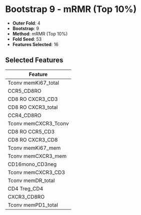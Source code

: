 # Bootstrap 9 - mRMR (Top 10%)

- **Outer Fold**: 4
- **Bootstrap**: 9
- **Method**: mRMR (Top 10%)
- **Fold Seed**: 53
- **Features Selected**: 16

## Selected Features

| Feature |
|---------|
| Tconv memKi67_total |
| CCR5_CD8RO |
| CD8 RO CXCR3_CD3 |
| CD8 RO CXCR3_total |
| CCR4_CD8RO |
| Tconv memCXCR3_Tconv |
| CD8 RO CCR5_CD3 |
| CD8 RO CXCR3_CD8 |
| Tconv memKi67_mem |
| Tconv memCXCR3_mem |
| CD16mono_CD3neg |
| Tconv memCXCR3_CD3 |
| Tconv memDR_total |
| CD4 Treg_CD4 |
| CXCR3_CD8RO |
| Tconv memPD1_total |
